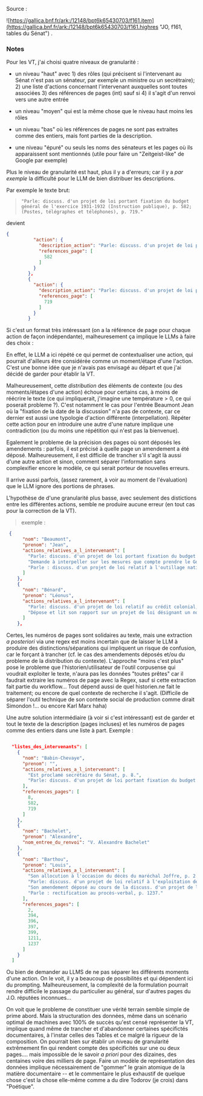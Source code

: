 Source : 

![https://gallica.bnf.fr/ark:/12148/bpt6k65430703/f161.item](https://gallica.bnf.fr/ark:/12148/bpt6k65430703/f161.highres "JO, f161, tables du Sénat") .

### Notes 

Pour les VT, j'ai choisi quatre niveaux de granularité :

- un niveau "haut" avec 1) des rôles (qui précisent si l'intervenant au Sénat n'est pas un sénateur, par exemple un ministre ou un secrétraire); 2) une liste d'actions concernant l'intervenant auxquelles sont toutes associées 3) des références de pages (int) sauf si 4) il s'agit d'un renvoi vers une autre entrée

- un niveau "moyen" qui est la même chose que le niveau haut moins les rôles

- un niveau "bas" où les références de pages ne sont pas extraites comme des entiers, mais font parties de la description.

- une niveau "épuré" ou seuls les noms des sénateurs et les pages où ils apparaissent sont mentionnés (utile pour faire un "Zeitgeist-like" de Google par exemple)

Plus le niveau de granularité est haut, plus il y a d'erreurs; car il y a *par exemple* la difficulté pour le LLM de bien distribuer les descriptions.

Par exemple le texte brut: 
>`"Parle: discuss. d'un projet de loi portant fixation du budget général de l'exercice 1931-1932 (Instruction publique), p. 582; (Postes, télégraphes et téléphones), p. 719."` 

devient

```JSON
{
          "action": {
            "description_action": "Parle: discuss. d'un projet de loi portant fixation du budget général de l'exercice 1931-1932 (Instruction publique)",
            "references_page": [
              582
            ]
          }
        },
        {
          "action": {
            "description_action": "Parle: discuss. d'un projet de loi portant fixation du budget général de l'exercice 1931-1932 (Postes, télégraphes et téléphones)",
            "references_page": [
              719
            ]
          }
        }
```

Si c'est un format très intéressant (on a la référence de page pour chaque action de façon indépendante), malheuresement ça implique le LLMs à faire des choix :

En effet, le LLM a ici répété ce qui permet de contextualiser une action, qui pourrait d'ailleurs être considérée comme un moment/étape d'une l'action. C'est une bonne idée que je n'avais pas envisagé au départ et que j'ai décidé de garder pour établir la VT. 

Malheureusement, cette *distribution* des éléments de contexte (ou des moments/étapes d'une action) échoue pour certains cas, à moins de réécrire le texte (ce qui impliquerait, j'imagine une température > 0, ce qui poserait probleme ?). C'est notamment le cas pour l'entrée Beaumont Jean où la "fixation de la date de la discussion" n'a pas de contexte, car ce dernier est aussi une typologie d'action différente (interpellation). Répéter cette action pour en introduire une autre d'une nature implique une contradiction (ou du moins une répétition qui n'est pas la bienvenue).

Egalement le probleme de la précision des pages où sont déposés les amendements : parfois, il est précisé à quelle page un amendement a été déposé. Malheureusement, il est difficile de trancher s'il s'agit là aussi d'une autre action et sinon, comment séparer l'information sans complexifier encore le modèle, ce qui serait porteur de nouvelles erreurs.

Il arrive aussi parfois, (assez rarement, à voir au moment de l'évaluation) que le LLM ignore des portions de phrases.

L'hypothèse de d'une granularité plus basse, avec seulement des distictions entre les différentes actions, semble ne produire aucune erreur (en tout cas pour la correction de la VT). 

> exemple :

```JSON
 {
      "nom": "Beaumont",
      "prenom": "Jean",
      "actions_relatives_a_l_intervenant": [
        "Parle: discuss. d'un projet de loi portant fixation du budget général de l'exercice 1931-1932 (Agriculture), p. 477.",
        "Demande à interpeller sur les mesures que compte prendre le Gouvernement pour prévenir les crises agricoles, notamment celles qui sévissent sur l'élevage national que préparent les importations massives de matières alimentaires, p. 1087; parle: fixation de la date de la discuss., p. 1130; développe son interpellation, p. 1287.",
        "Parle : discuss. d'un projet de loi relatif à l'outillage national, p. 1667, 1674, 1708."
      ]
    },
    {
      "nom": "Bénard",
      "prenom": "Léonus",
      "actions_relatives_a_l_intervenant": [
        "Parle: discuss. d'un projet de loi relatif au crédit colonial, p. 146, 148.",
        "Dépose et lit son rapport sur un projet de loi désignant un nouveau lieu de déportation, p. 832."
      ]
    },
```

Certes, les numéros de pages sont solidaires au texte, mais une extraction *a posteriori* via une regex est moins incertain que de laisser le LLM à produire des distinctions/séparations qui impliquent un risque de confusion, car le forçant à trancher (cf. le cas des amendements déposés et/ou du probleme de la distribution du contexte). L'approche "moins c'est plus" pose le probleme que l'historien/utilisateur de l'outil corpusense qui voudrait exploiter le texte, n'aura pas les données "toutes prêtes" car il faudrait extraire les numéros de page avec la Regex, sauf si cette extraction fait partie du workflow... Tout dépend aussi de quel historien.ne fait le traitement; ou encore de quel contexte de recherche il s'agit. (Difficile de séparer l'outil technique de son contexte social de production comme dirait Simondon !... ou encore Karl Marx haha)

Une autre solution intermédiaire (à voir si c'est intéressant) est de garder et tout le texte de la description (pages incluses) et les numéros de pages comme des entiers dans une liste à part. Exemple :

```JSON

  "listes_des_intervenants": [
    {
      "nom": "Babin-Chevaye",
      "prenom": "",
      "actions_relatives_a_l_intervenant": [
        "Est proclamé secrétaire du Sénat, p. 8.",
        "Parle: discuss. d'un projet de loi portant fixation du budget général de l'exercice 1931-1932 (Instruction publique), p. 582; (Postes, télégraphes et téléphones), p. 719."
      ],
      "references_pages": [
        8,
        582,
        719
      ]
    },
    {
      "nom": "Bachelet",
      "prenom": "Alexandre",
      "nom_entree_du_renvoi": "V. Alexandre Bachelet"
    },
    {
      "nom": "Barthou",
      "prenom": "Louis",
      "actions_relatives_a_l_intervenant": [
        "Son allocution à l'occasion du décès du maréchal Joffre, p. 2.",
        "Parle: discuss. d'un projet de loi relatif à l'exploitation des lignes de l'aéropostale, p. 394, 396, 397, 399.",
        "Son amendement déposé au cours de la discuss. d'un projet de loi portant ouverture et annulation de crédits sur l'exercice 1930-1931 au titre du budget général et des budgets annexes, p. 1211.",
        "Parle : rectification au procès-verbal, p. 1237."
      ],
      "references_pages": [
        2,
        394,
        396,
        397,
        399,
        1211,
        1237
      ]
    }
  ]
```

Ou bien de demander au LLMS de ne pas séparer les différents moments d'une action. On le voit, il y a beaucoup de possibilités et qui dépendent ici du prompting. Malheureusement, la complexité de la formulation pourrait rendre difficile le passage du particulier au général, sur d'autres pages du J.O. réputées inconnues...

On voit que le probleme de constituer une vérité terrain semble simple de prime abord. Mais la structuration des données, même dans un scénario optimal de machines avec 100% de succès qu'est censé représenter la VT, implique quand même de trancher et d'abandonner certaines spécifictés documentaires, à l'instar celles des Tables et ce malgré la rigueur de la composition. On pourrait bien sur établir un niveau de granularité extrêmement fin qui rendent compte des spécificités sur une ou deux pages.... mais impossible de le savoir *a priori* pour des dizaines, des centaines voire des milliers de page. Faire un modèle de représentation des données implique nécessairement de "gommer" le grain atomique de la matière documentaire -- et le commentaire le plus exhaustif de quelque chose c'est la chose elle-même comme a du dire Todorov (je crois) dans "Poétique".